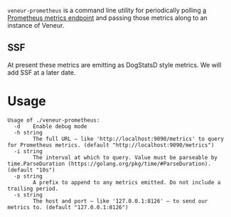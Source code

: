 `veneur-prometheus` is a command line utility for periodically polling
[a Prometheus metrics endpoint](https://prometheus.io/docs/instrumenting/exposition_formats/)
and passing those metrics along to an instance of Veneur.

## SSF

At present these metrics are emitting as DogStatsD style metrics. We will add SSF at a later date.

# Usage

```
Usage of ./veneur-prometheus:
  -d	Enable debug mode
  -h string
    	The full URL — like 'http://localhost:9090/metrics' to query for Prometheus metrics. (default "http://localhost:9090/metrics")
  -i string
    	The interval at which to query. Value must be parseable by time.ParseDuration (https://golang.org/pkg/time/#ParseDuration). (default "10s")
  -p string
    	A prefix to append to any metrics emitted. Do not include a trailing period.
  -s string
    	The host and port — like '127.0.0.1:8126' — to send our metrics to. (default "127.0.0.1:8126")
```
